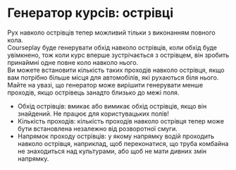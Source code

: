# Генератор курсів: острівці

  
Рух навколо острівців тепер можливий тільки з виконанням повного кола.  
Courseplay буде генерувати обхід навколо острівців, коли обхід буде увімкнено, тож коли курс вперше зустрічається з острівцем, він зробить принаймні одне повне коло навколо нього.   
Ви можете встановити кількість таких проходів навколо острівця, якщо вам потрібно більше місця для автомобілів, які рухаються біля нього.   
Майте на увазі, що генератор може вирішити генерувати менше проходів, якщо острівець занадто близько до межі поля.  


  
- Обхід острівців: вмикає або вимикає обхід острівців, якщо він знайдений. Не працює для користувацьких полів!  
- Кількість проходів: кількість проходів навколо острівця тепер може бути встановлена незалежно від розворотної смуги.  
- Напрямок проходу острівців: у якому напрямку водій проходить навколо острівця, наприклад, щоб переконатися, що труба комбайна не знаходиться над культурами, або щоб не мати дивних змін напрямку.  


